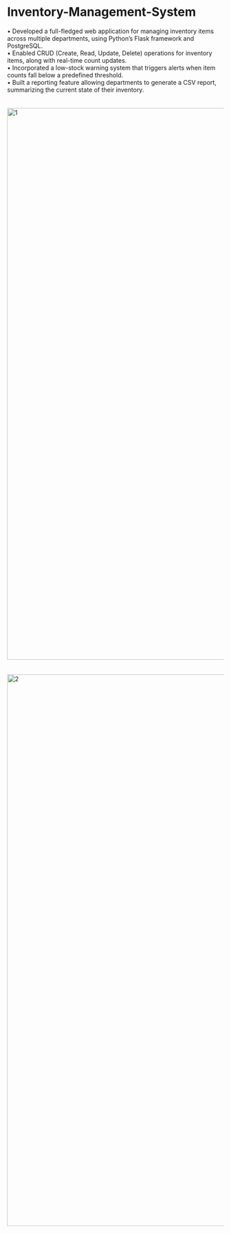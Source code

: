 # Inventory-Management-System
• Developed a full-fledged web application for managing inventory items across multiple departments, using Python’s Flask framework and PostgreSQL.
<br>
• Enabled CRUD (Create, Read, Update, Delete) operations for inventory items, along with real-time count updates.
<br>
• Incorporated a low-stock warning system that triggers alerts when item counts fall below a predefined threshold.
<br>
• Built a reporting feature allowing departments to generate a CSV report, summarizing the current state of their inventory.
<br><br><br>
<img width="1280" alt="1" src="https://github.com/malem-tech/Inventory-Management-System/assets/79741648/718b0ff1-e2ec-439f-af21-576ef10f14c1">
<br><br><br>
<img width="1280" alt="2" src="https://github.com/malem-tech/Inventory-Management-System/assets/79741648/46511bbf-6b1e-4ae4-8242-f97d10139bac">


